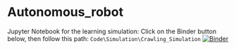 # Autonomous_robot

Jupyter Notebook for the learning simulation: Click on the Binder button below, then follow this path: `Code\Simulation\Crawling_Simulation`
[![Binder](http://mybinder.org/badge.svg)](http://mybinder.org:/repo/du-phan/autonomous_robot)
